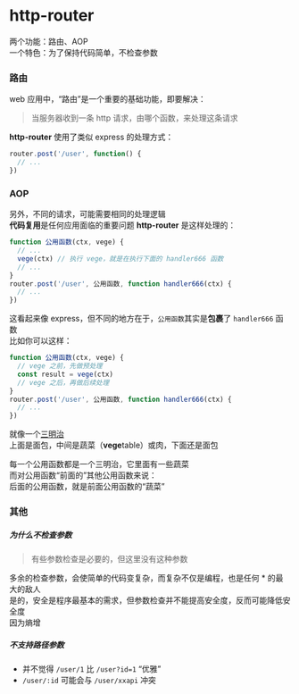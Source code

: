# http-router
两个功能：路由、AOP  
一个特色：为了保持代码简单，不检查参数

### 路由
web 应用中，“路由”是一个重要的基础功能，即要解决：
> 当服务器收到一条 http 请求，由哪个函数，来处理这条请求  

**http-router** 使用了类似 express 的处理方式：
``` js
router.post('/user', function() {
  // ...
})
```

### AOP
另外，不同的请求，可能需要相同的处理逻辑  
**代码复用**是任何应用面临的重要问题
**http-router** 是这样处理的：
``` js
function 公用函数(ctx, vege) {
  // ...
  vege(ctx) // 执行 vege，就是在执行下面的 handler666 函数
  // ...
}
router.post('/user', 公用函数, function handler666(ctx) {
  // ...
})
```
这看起来像 express，但不同的地方在于，```公用函数```其实是**包裹**了 ```handler666``` 函数  
比如你可以这样：
``` js
function 公用函数(ctx, vege) {
  // vege 之前，先做预处理
  const result = vege(ctx)
  // vege 之后，再做后续处理
}
router.post('/user', 公用函数, function handler666(ctx) {
  // ...
})
```
就像一个[三明治](https://zhuanlan.zhihu.com/p/434197952)  
上面是面包，中间是蔬菜（**vege**table）或肉，下面还是面包  

每一个公用函数都是一个三明治，它里面有一些蔬菜  
而对公用函数“前面的”其他公用函数来说：  
后面的公用函数，就是前面公用函数的“蔬菜”

### 其他
##### 为什么不检查参数
> 有些参数检查是必要的，但这里没有这种参数

多余的检查参数，会使简单的代码变复杂，而复杂不仅是编程，也是任何 * 的最大的敌人  
是的，安全是程序最基本的需求，但参数检查并不能提高安全度，反而可能降低安全度  
因为熵增

##### 不支持路径参数
+ 并不觉得 ```/user/1``` 比 ```/user?id=1``` “优雅”
+ ```/user/:id``` 可能会与 ```/user/xxapi``` 冲突
